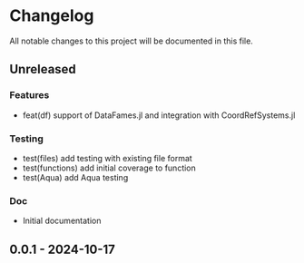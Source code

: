 # Changelog

All notable changes to this project will be documented in this file.

## Unreleased

### Features

- feat(df) support of DataFames.jl and integration with CoordRefSystems.jl

### Testing

- test(files) add testing with existing file format
- test(functions) add initial coverage to function
- test(Aqua) add Aqua testing

### Doc

- Initial documentation

## 0.0.1 - 2024-10-17

<!-- generated by git-cliff -->
